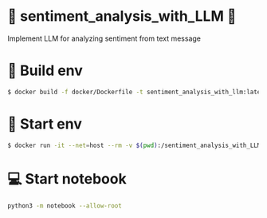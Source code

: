 # 🌟 sentiment_analysis_with_LLM 🌟
Implement LLM for analyzing sentiment from text message

# 🚀 Build env
``` bash
$ docker build -f docker/Dockerfile -t sentiment_analysis_with_llm:latest .
```

# 🚀 Start env
``` bash
$ docker run -it --net=host --rm -v $(pwd):/sentiment_analysis_with_LLM sentiment_analysis_with_llm:latest /bin/bash
```
# 💻 Start notebook
``` bash
python3 -m notebook --allow-root
```